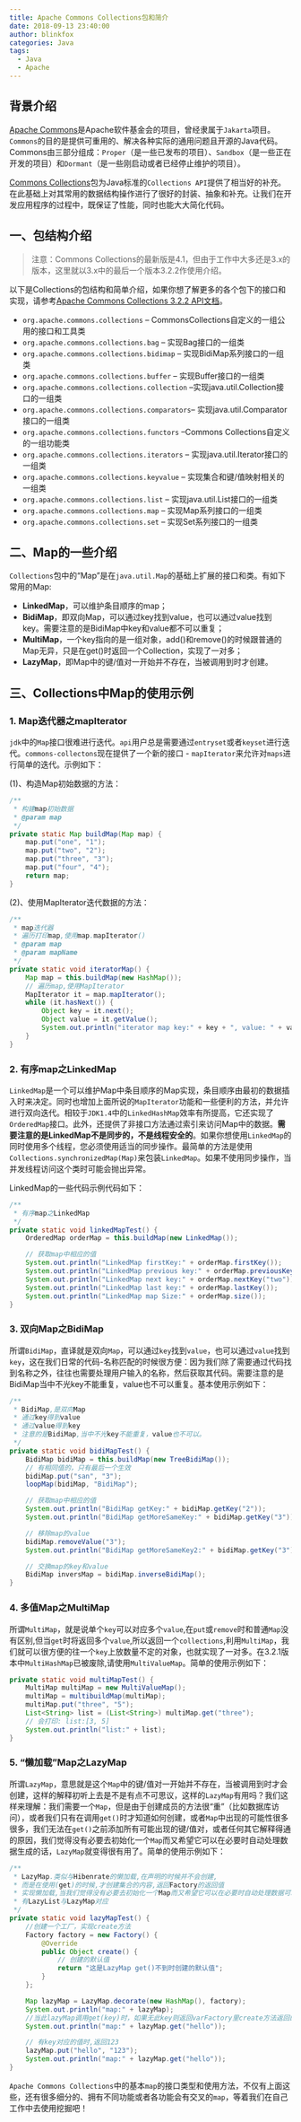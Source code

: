 ```yaml
---
title: Apache Commons Collections包和简介
date: 2018-09-13 23:40:00
author: blinkfox
categories: Java
tags:
  - Java
  - Apache
---
```


## 背景介绍

[Apache Commons][1]是Apache软件基金会的项目，曾经隶属于`Jakarta`项目。`Commons`的目的是提供可重用的、解决各种实际的通用问题且开源的Java代码。Commons由三部分组成：`Proper`（是一些已发布的项目）、`Sandbox`（是一些正在开发的项目）和`Dormant`（是一些刚启动或者已经停止维护的项目）。

[Commons Collections][2]包为Java标准的`Collections API`提供了相当好的补充。在此基础上对其常用的数据结构操作进行了很好的封装、抽象和补充。让我们在开发应用程序的过程中，既保证了性能，同时也能大大简化代码。

## 一、包结构介绍

> 注意：Commons Collections的最新版是4.1，但由于工作中大多还是3.x的版本，这里就以3.x中的最后一个版本3.2.2作使用介绍。

以下是Collections的包结构和简单介绍，如果你想了解更多的各个包下的接口和实现，请参考[Apache Commons Collections 3.2.2 API文档][3]。

- `org.apache.commons.collections` – CommonsCollections自定义的一组公用的接口和工具类
- `org.apache.commons.collections.bag` – 实现Bag接口的一组类
- `org.apache.commons.collections.bidimap` – 实现BidiMap系列接口的一组类
- `org.apache.commons.collections.buffer` – 实现Buffer接口的一组类
- `org.apache.commons.collections.collection` –实现java.util.Collection接口的一组类
- `org.apache.commons.collections.comparators`– 实现java.util.Comparator接口的一组类
- `org.apache.commons.collections.functors` –Commons Collections自定义的一组功能类
- `org.apache.commons.collections.iterators` – 实现java.util.Iterator接口的一组类
- `org.apache.commons.collections.keyvalue` – 实现集合和键/值映射相关的一组类
- `org.apache.commons.collections.list` – 实现java.util.List接口的一组类
- `org.apache.commons.collections.map` – 实现Map系列接口的一组类
- `org.apache.commons.collections.set` – 实现Set系列接口的一组类

## 二、Map的一些介绍

`Collections`包中的“Map”是在`java.util.Map`的基础上扩展的接口和类。有如下常用的Map:

- **LinkedMap**，可以维护条目顺序的map；
- **BidiMap**，即双向Map，可以通过key找到value，也可以通过value找到key。需要注意的是BidiMap中key和value都不可以重复；
- **MultiMap**，一个key指向的是一组对象，add()和remove()的时候跟普通的Map无异，只是在get()时返回一个Collection，实现了一对多；
- **LazyMap**，即Map中的键/值对一开始并不存在，当被调用到时才创建。

## 三、Collections中Map的使用示例

### 1. Map迭代器之mapIterator

`jdk`中的`Map`接口很难进行迭代。`api`用户总是需要通过`entryset`或者`keyset`进行迭代。`commons-collectons`现在提供了一个新的接口 - `mapIterator`来允许对`maps`进行简单的迭代。示例如下：

(1)、构造Map初始数据的方法：

```java
/**
 * 构建map初始数据
 * @param map
 */
private static Map buildMap(Map map) {
    map.put("one", "1");
    map.put("two", "2");
    map.put("three", "3");
    map.put("four", "4");
    return map;
}
```

(2)、使用MapIterator迭代数据的方法：

```java
/**
 * map迭代器
 * 遍历打印map,使用map.mapIterator()
 * @param map
 * @param mapName
 */
private static void iteratorMap() {
    Map map = this.buildMap(new HashMap());
    // 遍历map,使用MapIterator
    MapIterator it = map.mapIterator();
    while (it.hasNext()) {
        Object key = it.next();
        Object value = it.getValue();
        System.out.println("iterator map key:" + key + ", value: " + value);
    }
}
```

### 2. 有序map之LinkedMap

`LinkedMap`是一个可以维护Map中条目顺序的Map实现，条目顺序由最初的数据插入时来决定。同时也增加上面所说的`MapIterator`功能和一些便利的方法，并允许进行双向迭代。相较于`JDK1.4`中的`LinkedHashMap`效率有所提高，它还实现了`OrderedMap`接口。此外，还提供了非接口方法通过索引来访问Map中的数据。**需要注意的是LinkedMap不是同步的，不是线程安全的**。如果你想使用`LinkedMap`的同时使用多个线程，您必须使用适当的同步操作。最简单的方法是使用`Collections.synchronizedMap(Map)`来包装`LinkedMap`。如果不使用同步操作，当并发线程访问这个类时可能会抛出异常。

LinkedMap的一些代码示例代码如下：

```java
/**
 * 有序map之LinkedMap
 */
private static void linkedMapTest() {
    OrderedMap orderMap = this.buildMap(new LinkedMap());

    // 获取map中相应的值
    System.out.println("LinkedMap firstKey:" + orderMap.firstKey());
    System.out.println("LinkedMap previous key:" + orderMap.previousKey("four"));
    System.out.println("LinkedMap next key:" + orderMap.nextKey("two"));
    System.out.println("LinkedMap last key:" + orderMap.lastKey());
    System.out.println("LinkedMap map Size:" + orderMap.size());
}
```

### 3. 双向Map之BidiMap

所谓`BidiMap`，直译就是双向`Map`，可以通过`key`找到`value`，也可以通过`value`找到`key`，这在我们日常的代码-名称匹配的时候很方便：因为我们除了需要通过代码找到名称之外，往往也需要处理用户输入的名称，然后获取其代码。需要注意的是BidiMap当中不光key不能重复，value也不可以重复。基本使用示例如下：

```java
/**
 * BidiMap,是双向Map
 * 通过key得到value
 * 通过value得到key
 * 注意的是BidiMap,当中不光key不能重复，value也不可以。
 */
private static void bidiMapTest() {
    BidiMap bidiMap = this.buildMap(new TreeBidiMap());
    // 有相同值的，只有最后一个生效
    bidiMap.put("san", "3");
    loopMap(bidiMap, "BidiMap");

    // 获取map中相应的值
    System.out.println("BidiMap getKey:" + bidiMap.getKey("2"));
    System.out.println("BidiMap getMoreSameKey:" + bidiMap.getKey("3"));

    // 移除map的value
    bidiMap.removeValue("3");
    System.out.println("BidiMap getMoreSameKey2:" + bidiMap.getKey("3"));

    // 交换map的key和value
    BidiMap inversMap = bidiMap.inverseBidiMap();
}
```

### 4. 多值Map之MultiMap

所谓`MultiMap`，就是说单个`key`可以对应多个`value`,在`put`或`remove`时和普通`Map`没有区别,但当`get`时将返回多个`value`,所以返回一个`collections`,利用`MultiMap`，我们就可以很方便的往一个`key`上放数量不定的对象，也就实现了一对多。在3.2.1版本中`MultiHashMap`已被废除,请使用`MultiValueMap`。简单的使用示例如下：

```java
private static void multiMapTest() {
    MultiMap multiMap = new MultiValueMap();
    multiMap = multibuildMap(multiMap);
    multiMap.put("three", "5");
    List<String> list = (List<String>) multiMap.get("three");
    // 会打印: list:[3, 5]
    System.out.println("list:" + list);
}
```

### 5. “懒加载”Map之LazyMap

所谓`LazyMap`，意思就是这个`Map`中的键/值对一开始并不存在，当被调用到时才会创建，这样的解释初听上去是不是有点不可思议，这样的`LazyMap`有用吗？我们这样来理解：我们需要一个`Map`，但是由于创建成员的方法很“重”（比如数据库访问），或者我们只有在调用`get()`时才知道如何创建，或者`Map`中出现的可能性很多很多，我们无法在`get()`之前添加所有可能出现的键/值对，或者任何其它解释得通的原因，我们觉得没有必要去初始化一个`Map`而又希望它可以在必要时自动处理数据生成的话，`LazyMap`就变得很有用了。简单的使用示例如下：

```java
/**
 * LazyMap.类似与Hibenrate的懒加载,在声明的时候并不会创建,
 * 而是在使用(get)的时候,才创建集合的内容,返回Factory的返回值
 * 实现懒加载,当我们觉得没有必要去初始化一个Map而又希望它可以在必要时自动处理数据可以使用LazyMap
 * 有LazyList与LazyMap对应
 */
private static void lazyMapTest() {
    //创建一个工厂，实现create方法
    Factory factory = new Factory() {
        @Override
        public Object create() {
            // 创建的默认值
            return "这是LazyMap get()不到时创建的默认值";
        }
    };

    Map lazyMap = LazyMap.decorate(new HashMap(), factory);
    System.out.println("map:" + lazyMap);
    //当此lazyMap调用get(key)时，如果无此key则返回varFactory里create方法返回的值
    System.out.println("map:" + lazyMap.get("hello"));

    // 有key对应的值时,返回123
    lazyMap.put("hello", "123");
    System.out.println("map:" + lazyMap.get("hello"));
}
```

`Apache Commons Collections`中的基本`map`的接口类型和使用方法，不仅有上面这些，还有很多细分的、拥有不同功能或者各功能会有交叉的`map`，等着我们在自己工作中去使用挖掘吧！

  [1]: http://commons.apache.org/
  [2]: http://commons.apache.org/proper/commons-collections/
  [3]: http://commons.apache.org/proper/commons-collections/javadocs/api-3.2.2/index.html